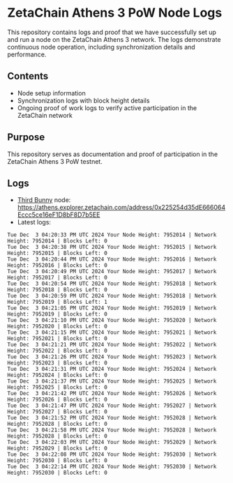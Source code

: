 # ZetaChain Athens 3 PoW Node Logs
This repository contains logs and proof that we have successfully set up and run a node on the ZetaChain Athens 3 network. The logs demonstrate continuous node operation, including synchronization details and performance.

## Contents
- Node setup information
- Synchronization logs with block height details
- Ongoing proof of work logs to verify active participation in the ZetaChain network

## Purpose
This repository serves as documentation and proof of participation in the ZetaChain Athens 3 PoW testnet.

## Logs

- [Third Bunny](https://thirdbunny.xyz/) node: https://athens.explorer.zetachain.com/address/0x225254d35dE666064Eccc5ce16eF1D8bF8D7b5EE
- Latest logs:
```
Tue Dec  3 04:20:33 PM UTC 2024 Your Node Height: 7952014 | Network Height: 7952014 | Blocks Left: 0
Tue Dec  3 04:20:38 PM UTC 2024 Your Node Height: 7952015 | Network Height: 7952015 | Blocks Left: 0
Tue Dec  3 04:20:44 PM UTC 2024 Your Node Height: 7952016 | Network Height: 7952016 | Blocks Left: 0
Tue Dec  3 04:20:49 PM UTC 2024 Your Node Height: 7952017 | Network Height: 7952017 | Blocks Left: 0
Tue Dec  3 04:20:54 PM UTC 2024 Your Node Height: 7952018 | Network Height: 7952018 | Blocks Left: 0
Tue Dec  3 04:20:59 PM UTC 2024 Your Node Height: 7952018 | Network Height: 7952019 | Blocks Left: 1
Tue Dec  3 04:21:05 PM UTC 2024 Your Node Height: 7952019 | Network Height: 7952019 | Blocks Left: 0
Tue Dec  3 04:21:10 PM UTC 2024 Your Node Height: 7952020 | Network Height: 7952020 | Blocks Left: 0
Tue Dec  3 04:21:15 PM UTC 2024 Your Node Height: 7952021 | Network Height: 7952021 | Blocks Left: 0
Tue Dec  3 04:21:21 PM UTC 2024 Your Node Height: 7952022 | Network Height: 7952022 | Blocks Left: 0
Tue Dec  3 04:21:26 PM UTC 2024 Your Node Height: 7952023 | Network Height: 7952023 | Blocks Left: 0
Tue Dec  3 04:21:31 PM UTC 2024 Your Node Height: 7952024 | Network Height: 7952024 | Blocks Left: 0
Tue Dec  3 04:21:37 PM UTC 2024 Your Node Height: 7952025 | Network Height: 7952025 | Blocks Left: 0
Tue Dec  3 04:21:42 PM UTC 2024 Your Node Height: 7952026 | Network Height: 7952026 | Blocks Left: 0
Tue Dec  3 04:21:47 PM UTC 2024 Your Node Height: 7952027 | Network Height: 7952027 | Blocks Left: 0
Tue Dec  3 04:21:52 PM UTC 2024 Your Node Height: 7952028 | Network Height: 7952028 | Blocks Left: 0
Tue Dec  3 04:21:58 PM UTC 2024 Your Node Height: 7952028 | Network Height: 7952028 | Blocks Left: 0
Tue Dec  3 04:22:03 PM UTC 2024 Your Node Height: 7952029 | Network Height: 7952029 | Blocks Left: 0
Tue Dec  3 04:22:08 PM UTC 2024 Your Node Height: 7952030 | Network Height: 7952030 | Blocks Left: 0
Tue Dec  3 04:22:14 PM UTC 2024 Your Node Height: 7952030 | Network Height: 7952030 | Blocks Left: 0
```
